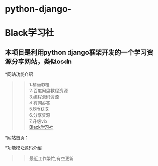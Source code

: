 # python-django-
Black学习社<br>
=====
本项目是利用python django框架开发的一个学习资源分享网站，类似csdn<br>
------
*网站功能介绍<br>
>>1.精品教程<br>
>>2.百度网盘教程资源<br>
>>3.编程源码资源<br>
>>4.有问必答<br>
>>5.B币获取<br>
>>6.分享资源<br>
>>7.升级vip<br>
[Black学习社](http://blog.csdn.net/guodongxiaren)<br>

*网站首页：<br>



*功能模块源码介绍<br>
>>最近工作繁忙,有空更新

